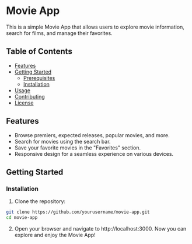 # Movie App

This is a simple Movie App that allows users to explore movie information, search for films, and manage their favorites.

## Table of Contents
- [Features](#features)
- [Getting Started](#getting-started)
    - [Prerequisites](#prerequisites)
    - [Installation](#installation)
- [Usage](#usage)
- [Contributing](#contributing)
- [License](#license)

## Features

- Browse premiers, expected releases, popular movies, and more.
- Search for movies using the search bar.
- Save your favorite movies in the "Favorites" section.
- Responsive design for a seamless experience on various devices.

## Getting Started

### Installation

1. Clone the repository:

```bash
git clone https://github.com/yourusername/movie-app.git
cd movie-app
```

2. Open your browser and navigate to http://localhost:3000.
Now you can explore and enjoy the Movie App!

   